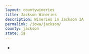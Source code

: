 ```yaml
---
layout: countywineries
title: Jackson Wineries
description: Wineries in Jackson IA
permalink: /iowa/jackson/
county: jackson
state: ia
---
```

-
